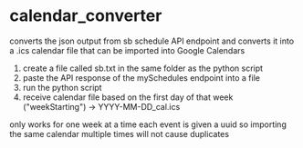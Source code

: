# calendar_converter
converts the json output from sb schedule API endpoint and converts it into a .ics calendar file that can be imported into Google Calendars

1. create a file called sb.txt in the same folder as the python script
2. paste the API response of the mySchedules endpoint into a file
3. run the python script
4. receive calendar file based on the first day of that week ("weekStarting") -> YYYY-MM-DD_cal.ics

only works for one week at a time
each event is given a uuid so importing the same calendar multiple times will not cause duplicates

